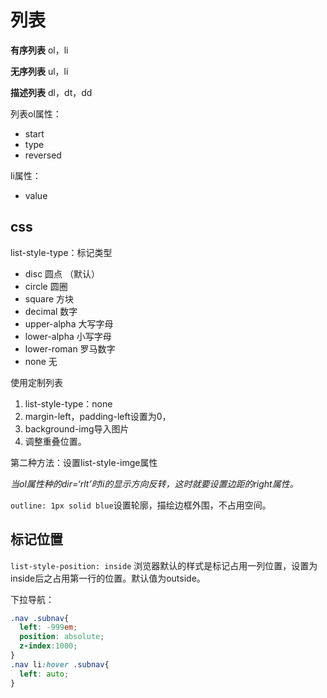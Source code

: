 # 列表

**有序列表** ol，li

**无序列表** ul，li

**描述列表** dl，dt，dd



列表ol属性：

* start
* type
* reversed

li属性：

* value

## css

list-style-type：标记类型

* disc 圆点 （默认）
* circle 圆圈
* square 方块
* decimal 数字
* upper-alpha 大写字母
* lower-alpha 小写字母
* lower-roman 罗马数字
* none 无

使用定制列表

1. list-style-type：none
2. margin-left，padding-left设置为0，
3. background-img导入图片
4. 调整重叠位置。

第二种方法：设置list-style-imge属性

*当ol属性种的dir=‘rlt’时li的显示方向反转，这时就要设置边距的right属性。*

`outline: 1px solid blue`设置轮廓，描绘边框外围，不占用空间。

## 标记位置

`list-style-position: inside` 浏览器默认的样式是标记占用一列位置，设置为inside后之占用第一行的位置。默认值为outside。

下拉导航：

```css
.nav .subnav{
  left: -999em;
  position: absolute;
  z-index:1000;
}
.nav li:hover .subnav{
  left: auto;
}
```

